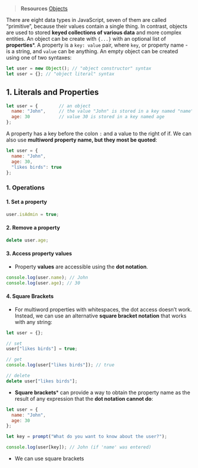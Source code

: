 > **Resources**
> [Objects](https://javascript.info/object)

There are eight data types in JavaScript, seven of them are called “primitive”, because their values contain a single thing. In contrast, objects are used to stored **keyed collections of various data** and more complex entities. 
An object can be create with `{...}` with an optional list of **properties***. A property is a `key: value` pair, where `key`, or property name - is a string, and `value` can be anything. 
An empty object can be created using one of two syntaxes:
```js
let user = new Object(); // "object constructor" syntax
let user = {}; // "object literal" syntax
```
## 1. Literals and Properties
```js
let user = {        // an object
  name: "John",     // the value "John" is stored in a key named "name"
  age: 30           // value 30 is stored in a key named age
};
```
A property has a key before the colon `:` and a value to the right of if. We can also use **multiword property name, but they most be quoted**: 
```js
let user = {
  name: "John", 
  age: 30, 
  "likes birds": true
};
```
### 1. Operations 
#### 1. Set a property
```js
user.isAdmin = true; 
```
#### 2. Remove a property
```js
delete user.age;
```
#### 3. Access property values
* Property **values** are accessible using the **dot notation**. 
```js
console.log(user.name); // John
console.log(user.age); // 30
```
#### 4. Square Brackets
* For multiword properties with whitespaces, the dot access doesn’t work. Instead, we can use an alternative **square bracket notation** that works with any string:
```js
let user = {}; 

// set
user["likes birds"] = true; 

// get
console.log(user["likes birds"]); // true

// delete 
delete user["likes birds"]; 
```
* **Square brackets*** can provide a way to obtain the property name as the result of any expression that the **dot notation cannot do**: 
```js
let user = {
  name: "John", 
  age: 30
}; 

let key = prompt("What do you want to know about the user?"); 

console.log(user[key]); // John (if 'name' was entered)
```
* We can use square brackets